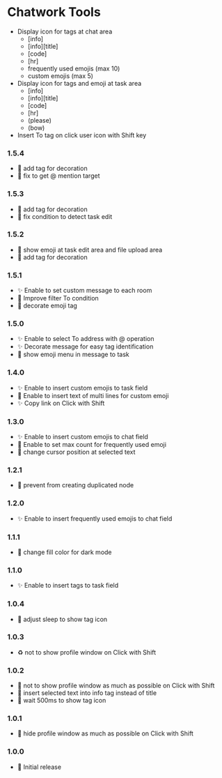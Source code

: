 # Chatwork Tools

- Display icon for tags at chat area
  - [info]
  - [info][title]
  - [code]
  - [hr]
  - frequently used emojis (max 10)
  - custom emojis (max 5)
- Display icon for tags and emoji at task area
  - [info]
  - [info][title]
  - [code]
  - [hr]
  - (please)
  - (bow)
- Insert To tag on click user icon with Shift key

### 1.5.4

- 💄 add tag for decoration
- 🐛 fix to get @ mention target

### 1.5.3

- 💄 add tag for decoration
- 🐛 fix condition to detect task edit

### 1.5.2

- 💄 show emoji at task edit area and file upload area
- 💄 add tag for decoration

### 1.5.1

- ✨ Enable to set custom message to each room
- 💄 Improve filter To condition
- 💄 decorate emoji tag

### 1.5.0

- ✨ Enable to select To address with @ operation
- ✨ Decorate message for easy tag identification
- 💄 show emoji menu in message to task

### 1.4.0

- ✨ Enable to insert custom emojis to task field
- 💄 Enable to insert text of multi lines for custom emoji
- ✨ Copy link on Click with Shift

### 1.3.0

- ✨ Enable to insert custom emojis to chat field
- 💄 Enable to set max count for frequently used emoji
- 💄 change cursor position at selected text

### 1.2.1

- 🐛 prevent from creating duplicated node

### 1.2.0

- ✨ Enable to insert frequently used emojis to chat field

### 1.1.1

- 💄 change fill color for dark mode

### 1.1.0

- ✨ Enable to insert tags to task field

### 1.0.4

- 💄 adjust sleep to show tag icon

### 1.0.3

- ♻️ not to show profile window on Click with Shift

### 1.0.2

- 💄 not to show profile window as much as possible on Click with Shift
- 💄 insert selected text into info tag instead of title
- 🐛 wait 500ms to show tag icon

### 1.0.1

- 💄 hide profile window as much as possible on Click with Shift

### 1.0.0

- 🎉 Initial release
